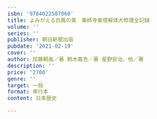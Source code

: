 ```yaml
---
isbn: '9784022587060'
title: よみがえる白鳳の美　薬師寺東塔解体大修理全記録
volume: ''
series: ''
publisher: 朝日新聞出版
pubdate: '2021-02-19'
cover: ''
author: 加藤朝胤／著 鈴木嘉吉／著 星野安治、他／著
description: ''
price: '2700'
genre: ''
target: 一般
format: 単行本
content: 日本歴史

---
```

